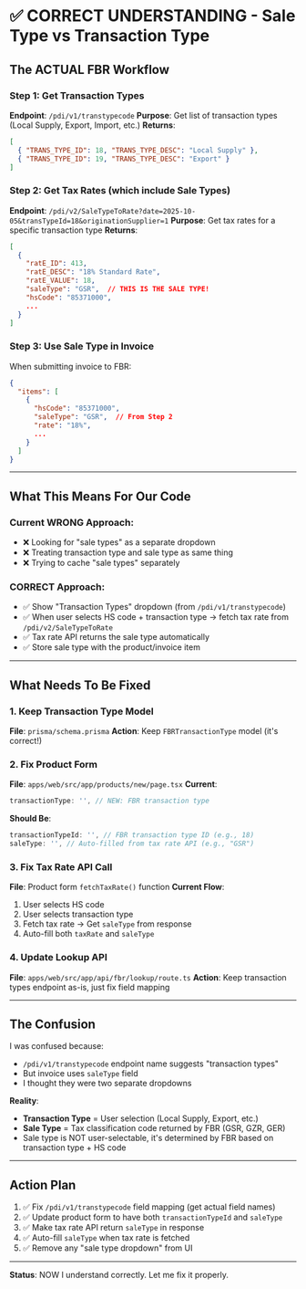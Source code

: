 # ✅ CORRECT UNDERSTANDING - Sale Type vs Transaction Type

## The ACTUAL FBR Workflow

### Step 1: Get Transaction Types
**Endpoint**: `/pdi/v1/transtypecode`
**Purpose**: Get list of transaction types (Local Supply, Export, Import, etc.)
**Returns**: 
```json
[
  { "TRANS_TYPE_ID": 18, "TRANS_TYPE_DESC": "Local Supply" },
  { "TRANS_TYPE_ID": 19, "TRANS_TYPE_DESC": "Export" }
]
```

### Step 2: Get Tax Rates (which include Sale Types)
**Endpoint**: `/pdi/v2/SaleTypeToRate?date=2025-10-05&transTypeId=18&originationSupplier=1`
**Purpose**: Get tax rates for a specific transaction type
**Returns**:
```json
[
  {
    "ratE_ID": 413,
    "ratE_DESC": "18% Standard Rate",
    "ratE_VALUE": 18,
    "saleType": "GSR",  // THIS IS THE SALE TYPE!
    "hsCode": "85371000",
    ...
  }
]
```

### Step 3: Use Sale Type in Invoice
When submitting invoice to FBR:
```json
{
  "items": [
    {
      "hsCode": "85371000",
      "saleType": "GSR",  // From Step 2
      "rate": "18%",
      ...
    }
  ]
}
```

---

## What This Means For Our Code

### Current WRONG Approach:
- ❌ Looking for "sale types" as a separate dropdown
- ❌ Treating transaction type and sale type as same thing
- ❌ Trying to cache "sale types" separately

### CORRECT Approach:
- ✅ Show "Transaction Types" dropdown (from `/pdi/v1/transtypecode`)
- ✅ When user selects HS code + transaction type → fetch tax rate from `/pdi/v2/SaleTypeToRate`
- ✅ Tax rate API returns the sale type automatically
- ✅ Store sale type with the product/invoice item

---

## What Needs To Be Fixed

### 1. Keep Transaction Type Model
**File**: `prisma/schema.prisma`
**Action**: Keep `FBRTransactionType` model (it's correct!)

### 2. Fix Product Form
**File**: `apps/web/src/app/products/new/page.tsx`
**Current**:
```typescript
transactionType: '', // NEW: FBR transaction type
```
**Should Be**:
```typescript
transactionTypeId: '', // FBR transaction type ID (e.g., 18)
saleType: '', // Auto-filled from tax rate API (e.g., "GSR")
```

### 3. Fix Tax Rate API Call
**File**: Product form `fetchTaxRate()` function
**Current Flow**:
1. User selects HS code
2. User selects transaction type
3. Fetch tax rate → Get `saleType` from response
4. Auto-fill both `taxRate` and `saleType`

### 4. Update Lookup API
**File**: `apps/web/src/app/api/fbr/lookup/route.ts`
**Action**: Keep transaction types endpoint as-is, just fix field mapping

---

## The Confusion

I was confused because:
- `/pdi/v1/transtypecode` endpoint name suggests "transaction types"
- But invoice uses `saleType` field
- I thought they were two separate dropdowns

**Reality**:
- **Transaction Type** = User selection (Local Supply, Export, etc.)
- **Sale Type** = Tax classification code returned by FBR (GSR, GZR, GER)
- Sale type is NOT user-selectable, it's determined by FBR based on transaction type + HS code

---

## Action Plan

1. ✅ Fix `/pdi/v1/transtypecode` field mapping (get actual field names)
2. ✅ Update product form to have both `transactionTypeId` and `saleType`
3. ✅ Make tax rate API return `saleType` in response
4. ✅ Auto-fill `saleType` when tax rate is fetched
5. ✅ Remove any "sale type dropdown" from UI

---

**Status**: NOW I understand correctly. Let me fix it properly.
